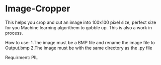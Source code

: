 # Image-Cropper
This helps you crop and cut an image into 100x100 pixel size, perfect size for you Machine learning algorithem to gobble up.
This is also a work in process.

How to use:
1.The image must be a BMP file and rename the image file to Output.bmp
2.The image must be with the same directory as the .py file

Requirment:
PIL
